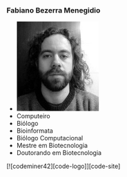 <!-- .slide: class="author" -->

### Fabiano Bezerra Menegidio

- ![avatar][avatar] <!-- .element: class="pull-right" -->
- Computeiro 
- Biólogo
- Bioinformata
- Biólogo Computacional
- Mestre em Biotecnologia
- Doutorando em Biotecnologia

[![codeminer42][code-logo]][code-site] <!-- .element: class="no-border no-background" -->

[avatar]: ../shared/img/avatar-pb.jpg
